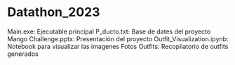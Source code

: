 # Datathon_2023
Main.exe: Ejecutable principal
P_ducto.txt: Base de dates del proyecto
Mango Challenge.pptx: Presentación del proyecto
Outfit_Visualization.ipynb: Notebook para visualizar las imagenes
Fotos Outfits: Recopilatorio de outfits generados


